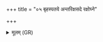 +++
title = "०५ बृहस्पतये अन्तरिक्षसदे रक्षोघ्ने"

+++
<details><summary>मूलम् (GR)</summary>

बृहस्पतये अन्तरिक्षसदे रक्षोघ्ने स्वाहा ॥
</details>